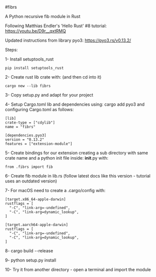 #fibrs

A Python recursive fib module in Rust

Following Matthias Endler's 'Hello Rust' #8 tutorial: 
https://youtu.be/D9r__qxtRMQ

Updated instructions from library pyo3: 
https://pyo3.rs/v0.13.2/


Steps:

1- Install setuptools_rust

```
pip install setuptools_rust
```


2- Create rust lib crate with: (and then cd into it)

```
cargo new --lib fibrs
```

3- Copy setup.py and adapt for your project

4- Setup Cargo.toml lib and dependencies using: cargo add pyo3
and configuring Cargo.toml as follows:

```
[lib]
crate-type = ["cdylib"]
name = "fibrs"

[dependencies.pyo3]
version = "0.13.2"
features = ["extension-module"]
```


5- Create bindings for our extension creating a sub directory with same crate name and a python init file inside: __init__.py with:

```
from .fibrs import fib
```

6- Create fib module in lib.rs (follow latest docs like this version - tutorial uses an outdated version)

7- For macOS need to create a .cargo/config with:

```
[target.x86_64-apple-darwin]
rustflags = [
  "-C", "link-arg=-undefined",
  "-C", "link-arg=dynamic_lookup",
]

[target.aarch64-apple-darwin]
rustflags = [
  "-C", "link-arg=-undefined",
  "-C", "link-arg=dynamic_lookup",
]
```

8- cargo build --release

9- python setup.py install

10- Try it from another directory - open a terminal and import the module

